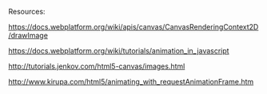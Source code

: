 Resources:

https://docs.webplatform.org/wiki/apis/canvas/CanvasRenderingContext2D/drawImage

https://docs.webplatform.org/wiki/tutorials/animation_in_javascript

http://tutorials.jenkov.com/html5-canvas/images.html

http://www.kirupa.com/html5/animating_with_requestAnimationFrame.htm


